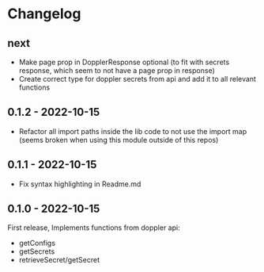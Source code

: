 # Changelog 

## next 

- Make page prop in DopplerResponse optional (to fit with secrets response, which seem to not have a page prop in response)
- Create correct type for doppler secrets from api and add it to all relevant functions

## 0.1.2 - 2022-10-15 

- Refactor all import paths inside the lib code to not use the import map 
  (seems broken when using this module outside of this repos)

## 0.1.1 - 2022-10-15 

- Fix syntax highlighting in Readme.md

## 0.1.0 - 2022-10-15 

First release, Implements functions from doppler api: 

- getConfigs
- getSecrets
- retrieveSecret/getSecret